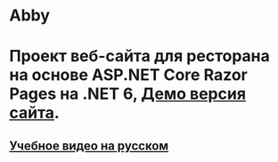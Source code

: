 # Abby
# Проект веб-сайта для ресторана на основе ASP.NET Core Razor Pages на .NET 6, [Демо версия сайта](https://abby.azurewebsites.net/Customer/Home).
## [Учебное видео на русском](https://youtube.com/playlist?list=PLePGPxR0FDm8E4ylNUWSuwqDFbhbJ4nu-)
